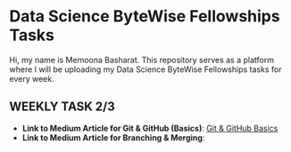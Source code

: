 # Data Science ByteWise Fellowships Tasks

Hi, my name is Memoona Basharat. This repository serves as a platform where I will be uploading my Data Science ByteWise Fellowships tasks for every week.

## WEEKLY TASK 2/3

- **Link to Medium Article for Git & GitHub (Basics)**: [Git & GitHub Basics](https://medium.com/@memoonabasharat23/git-github-basics-d0ddced101d9)
- **Link to Medium Article for Branching & Merging**: 

